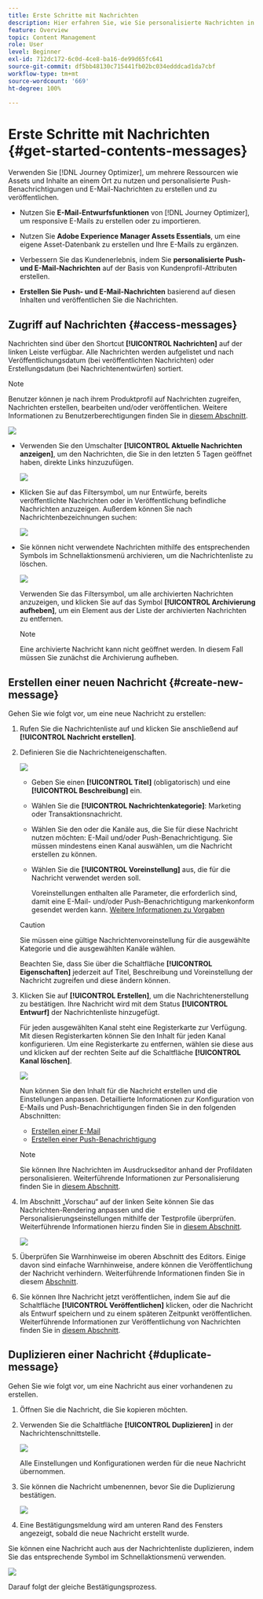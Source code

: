 ```yaml
---
title: Erste Schritte mit Nachrichten
description: Hier erfahren Sie, wie Sie personalisierte Nachrichten in Journey Optimizer erstellen, testen und veröffentlichen.
feature: Overview
topic: Content Management
role: User
level: Beginner
exl-id: 712dc172-6c0d-4ce8-ba16-de99d65fc641
source-git-commit: df5bb48130c715441fb02bc034edddcad1da7cbf
workflow-type: tm+mt
source-wordcount: '669'
ht-degree: 100%

---
```


# Erste Schritte mit Nachrichten {#get-started-contents-messages}

Verwenden Sie [!DNL Journey Optimizer], um mehrere Ressourcen wie Assets und Inhalte an einem Ort zu nutzen und personalisierte Push-Benachrichtigungen und E-Mail-Nachrichten zu erstellen und zu veröffentlichen.

* Nutzen Sie **E-Mail-Entwurfsfunktionen** von [!DNL Journey Optimizer], um responsive E-Mails zu erstellen oder zu importieren.

* Nutzen Sie **Adobe Experience Manager Assets Essentials**, um eine eigene Asset-Datenbank zu erstellen und Ihre E-Mails zu ergänzen.

* Verbessern Sie das Kundenerlebnis, indem Sie **personalisierte Push- und E-Mail-Nachrichten** auf der Basis von Kundenprofil-Attributen erstellen.

* **Erstellen Sie Push- und E-Mail-Nachrichten** basierend auf diesen Inhalten und veröffentlichen Sie die Nachrichten.

## Zugriff auf Nachrichten {#access-messages}

Nachrichten sind über den Shortcut **[!UICONTROL Nachrichten]** auf der linken Leiste verfügbar. Alle Nachrichten werden aufgelistet und nach Veröffentlichungsdatum (bei veröffentlichten Nachrichten) oder Erstellungsdatum (bei Nachrichtenentwürfen) sortiert.

>[!NOTE]
>
>Benutzer können je nach ihrem Produktprofil auf Nachrichten zugreifen, Nachrichten erstellen, bearbeiten und/oder veröffentlichen. Weitere Informationen zu Benutzerberechtigungen finden Sie in [diesem Abschnitt](../administration/permissions.md).

![](assets/messages-list.png)

* Verwenden Sie den Umschalter **[!UICONTROL Aktuelle Nachrichten anzeigen]**, um den Nachrichten, die Sie in den letzten 5 Tagen geöffnet haben, direkte Links hinzuzufügen.

   ![](assets/show-recent-messages.png)

* Klicken Sie auf das Filtersymbol, um nur Entwürfe, bereits veröffentlichte Nachrichten oder in Veröffentlichung befindliche Nachrichten anzuzeigen. Außerdem können Sie nach Nachrichtenbezeichnungen suchen:

   ![](assets/filter-messages.png)

* Sie können nicht verwendete Nachrichten mithilfe des entsprechenden Symbols im Schnellaktionsmenü archivieren, um die Nachrichtenliste zu löschen.

   ![](assets/archive-message.png)

   Verwenden Sie das Filtersymbol, um alle archivierten Nachrichten anzuzeigen, und klicken Sie auf das Symbol **[!UICONTROL Archivierung aufheben]**, um ein Element aus der Liste der archivierten Nachrichten zu entfernen.

   >[!NOTE]
   >
   >Eine archivierte Nachricht kann nicht geöffnet werden. In diesem Fall müssen Sie zunächst die Archivierung aufheben.

## Erstellen einer neuen Nachricht {#create-new-message}

Gehen Sie wie folgt vor, um eine neue Nachricht zu erstellen:

1. Rufen Sie die Nachrichtenliste auf und klicken Sie anschließend auf **[!UICONTROL Nachricht erstellen]**.

1. Definieren Sie die Nachrichteneigenschaften.

   ![](assets/create-message-properties.png)

   * Geben Sie einen **[!UICONTROL Titel]** (obligatorisch) und eine **[!UICONTROL Beschreibung]** ein.

   * Wählen Sie die **[!UICONTROL Nachrichtenkategorie]**: Marketing oder Transaktionsnachricht.

   * Wählen Sie den oder die Kanäle aus, die Sie für diese Nachricht nutzen möchten: E-Mail und/oder Push-Benachrichtigung. Sie müssen mindestens einen Kanal auswählen, um die Nachricht erstellen zu können.

   * Wählen Sie die **[!UICONTROL Voreinstellung]** aus, die für die Nachricht verwendet werden soll.

      Voreinstellungen enthalten alle Parameter, die erforderlich sind, damit eine E-Mail- und/oder Push-Benachrichtigung markenkonform gesendet werden kann. [Weitere Informationen zu Vorgaben](../configuration/message-presets.md)
   >[!CAUTION]
   >
   >Sie müssen eine gültige Nachrichtenvoreinstellung für die ausgewählte Kategorie und die ausgewählten Kanäle wählen.

   Beachten Sie, dass Sie über die Schaltfläche **[!UICONTROL Eigenschaften]** jederzeit auf Titel, Beschreibung und Voreinstellung der Nachricht zugreifen und diese ändern können.

1. Klicken Sie auf **[!UICONTROL Erstellen]**, um die Nachrichtenerstellung zu bestätigen. Ihre Nachricht wird mit dem Status **[!UICONTROL Entwurf]** der Nachrichtenliste hinzugefügt.

   Für jeden ausgewählten Kanal steht eine Registerkarte zur Verfügung. Mit diesen Registerkarten können Sie den Inhalt für jeden Kanal konfigurieren. Um eine Registerkarte zu entfernen, wählen sie diese aus und klicken auf der rechten Seite auf die Schaltfläche **[!UICONTROL Kanal löschen]**.

   ![](assets/create-messages-content.png)

   Nun können Sie den Inhalt für die Nachricht erstellen und die Einstellungen anpassen. Detaillierte Informationen zur Konfiguration von E-Mails und Push-Benachrichtigungen finden Sie in den folgenden Abschnitten:

   * [Erstellen einer E-Mail](create-email.md)
   * [Erstellen einer Push-Benachrichtigung ](create-push.md)

   >[!NOTE]
   >   
   >Sie können Ihre Nachrichten im Ausdruckseditor anhand der Profildaten personalisieren. Weiterführende Informationen zur Personalisierung finden Sie in [diesem Abschnitt](../personalization/personalize.md).

1. Im Abschnitt „Vorschau“ auf der linken Seite können Sie das Nachrichten-Rendering anpassen und die Personalisierungseinstellungen mithilfe der Testprofile überprüfen. Weiterführende Informationen hierzu finden Sie in [diesem Abschnitt](../design/preview.md).

   ![](assets/messages-simple-preview.png)

1. Überprüfen Sie Warnhinweise im oberen Abschnitt des Editors.  Einige davon sind einfache Warnhinweise, andere können die Veröffentlichung der Nachricht verhindern. Weiterführende Informationen finden Sie in diesem [Abschnitt](alerts.md).

1. Sie können Ihre Nachricht jetzt veröffentlichen, indem Sie auf die Schaltfläche **[!UICONTROL Veröffentlichen]** klicken, oder die Nachricht als Entwurf speichern und zu einem späteren Zeitpunkt veröffentlichen. Weiterführende Informationen zur Veröffentlichung von Nachrichten finden Sie in [diesem Abschnitt](publish-manage-message.md).

## Duplizieren einer Nachricht {#duplicate-message}

Gehen Sie wie folgt vor, um eine Nachricht aus einer vorhandenen zu erstellen.

1. Öffnen Sie die Nachricht, die Sie kopieren möchten.

1. Verwenden Sie die Schaltfläche **[!UICONTROL Duplizieren]** in der Nachrichtenschnittstelle.

   ![](assets/message-duplicate.png)

   Alle Einstellungen und Konfigurationen werden für die neue Nachricht übernommen.

1. Sie können die Nachricht umbenennen, bevor Sie die Duplizierung bestätigen.

   ![](assets/message-duplicate-confirm.png)

1. Eine Bestätigungsmeldung wird am unteren Rand des Fensters angezeigt, sobald die neue Nachricht erstellt wurde.

Sie können eine Nachricht auch aus der Nachrichtenliste duplizieren, indem Sie das entsprechende Symbol im Schnellaktionsmenü verwenden.

![](assets/message-duplicate-from-list.png)

Darauf folgt der gleiche Bestätigungsprozess.

